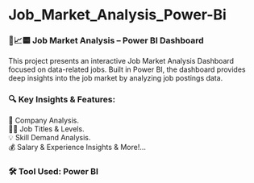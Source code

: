 # Job_Market_Analysis_Power-Bi

### 💼📈🟨 Job Market Analysis – Power BI Dashboard
This project presents an interactive Job Market Analysis Dashboard focused on data-related jobs. Built in Power BI, the dashboard provides deep insights into the job market by analyzing job postings data.

### 🔍 Key Insights & Features:
📌 Company Analysis.  
🧑‍💼 Job Titles & Levels.  
💡 Skill Demand Analysis.  
💰 Salary & Experience Insights & More!...

### 🛠 Tool Used: Power BI
